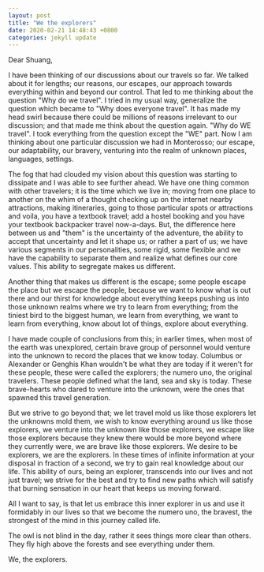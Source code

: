 ```yaml
---
layout: post
title: "We the explorers"
date: 2020-02-21 14:48:43 +0800
categories: jekyll update
---
```


Dear Shuang,

I have been thinking of our discussions about our travels so far. We talked about it for lengths; our reasons, our escapes, our approach towards everything within and beyond our control. That led to me thinking about the question "Why do we travel".
I tried in my usual way, generalize the question which became to "Why does everyone travel". It has made my head swirl because there could be millions of reasons irrelevant to our discussion; and that made me think about the question again. "Why do WE travel". I took everything from the question except the "WE" part. Now I am thinking about one particular discussion we had in Monterosso; our escape, our adaptability, our bravery, venturing into the realm of unknown places, languages, settings.

The fog that had clouded my vision about this question was starting to dissipate and I was able to see further ahead. We have one thing common with other travelers; it is the time which we live in; moving from one place to another on the whim of a thought checking up on the internet nearby attractions, making itineraries, going to those particular spots or attractions and voila, you have a textbook travel; add a hostel booking and you have your textbook backpacker travel now-a-days. But, the difference here between us and "them" is the uncertainty of the adventure, the ability to accept that uncertainty and let it shape us; or rather a part of us; we have various segments in our personalities, some rigid, some flexible and we have the capability to separate them and realize what defines our core values. This ability to segregate makes us different.

Another thing that makes us different is the escape; some people escape the place but we escape the people, because we want to know what is out there and our thirst for knowledge about everything keeps pushing us into those unknown realms where we try to learn from everything; from the tiniest bird to the biggest human, we learn from everything, we want to learn from everything, know about lot of things, explore about everything.

I have made couple of conclusions from this; in earlier times, when most of the earth was unexplored, certain brave group of personnel would venture into the unknown to record the places that we know today. Columbus or Alexander or Genghis Khan wouldn't be what they are today if it weren't for these people, these were called the explorers; the numero uno, the original travelers. These people defined what the land, sea and sky is today. These brave-hearts who dared to venture into the unknown, were the ones that spawned this travel generation.

But we strive to go beyond that; we let travel mold us like those explorers let the unknowns mold them, we wish to know everything around us like those explorers, we venture into the unknown like those explorers, we escape like those explorers because they knew there would be more beyond where they currently were, we are brave like those explorers. We desire to be explorers, we are the explorers. In these times of infinite information at your disposal in fraction of a second, we try to gain real knowledge about our life. This ability of ours, being an explorer, transcends into our lives and not just travel; we strive for the best and try to find new paths which will satisfy that burning sensation in our heart that keeps us moving forward.

All I want to say, is that let us embrace this inner explorer in us and use it formidably in our lives so that we become the numero uno, the bravest, the strongest of the mind in this journey called life.

The owl is not blind in the day, rather it sees things more clear than others. They fly high above the forests and see everything under them.

We, the explorers.
